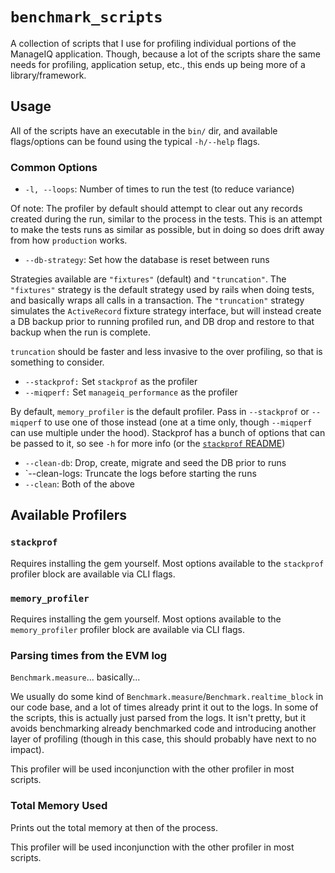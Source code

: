 `benchmark_scripts`
===================

A collection of scripts that I use for profiling individual portions of the
ManageIQ application.  Though, because a lot of the scripts share the same
needs for profiling, application setup, etc., this ends up being more of a
library/framework.


Usage
-----

All of the scripts have an executable in the `bin/` dir, and available
flags/options can be found using the typical `-h/--help` flags.


### Common Options

* `-l, --loops`:   Number of times to run the test (to reduce variance)

Of note:  The profiler by default should attempt to clear out any records
created during the run, similar to the process in the tests.  This is an
attempt to make the tests runs as similar as possible, but in doing so does
drift away from how `production` works.

* `--db-strategy`: Set how the database is reset between runs

Strategies available are `"fixtures"` (default) and `"truncation"`.  The
`"fixtures"` strategy is the default strategy used by rails when doing tests,
and basically wraps all calls in a transaction.  The `"truncation"` strategy
simulates the `ActiveRecord` fixture strategy interface, but will instead
create a DB backup prior to running profiled run, and DB drop and restore to
that backup when the run is complete.

`truncation` should be faster and less invasive to the over profiling, so that
is something to consider.

* `--stackprof:`   Set `stackprof` as the profiler
* `--miqperf:`     Set `manageiq_performance` as the profiler

By default, `memory_profiler` is the default profiler.  Pass in `--stackprof`
or `--miqperf` to use one of those instead (one at a time only, though
`--miqperf` can use multiple under the hood).  Stackprof has a bunch of options
that can be passed to it, so see `-h` for more info (or the [`stackprof`
README](https://github.com/tmm1/stackprof#stackprof))

* `--clean-db`:    Drop, create, migrate and seed the DB prior to runs
* `--clean-logs:   Truncate the logs before starting the runs
* `--clean`:       Both of the above


Available Profilers
-------------------

### `stackprof`

Requires installing the gem yourself.   Most options available to the
`stackprof` profiler block are available via CLI flags.


### `memory_profiler`

Requires installing the gem yourself.   Most options available to the
`memory_profiler` profiler block are available via CLI flags.


### Parsing times from the EVM log

`Benchmark.measure`... basically...

We usually do some kind of `Benchmark.measure`/`Benchmark.realtime_block` in
our code base, and a lot of times already print it out to the logs.  In some of
the scripts, this is actually just parsed from the logs.  It isn't pretty, but
it avoids benchmarking already benchmarked code and introducing another layer
of profiling (though in this case, this should probably have next to no
impact).

This profiler will be used inconjunction with the other profiler in most scripts.


### Total Memory Used

Prints out the total memory at then of the process.

This profiler will be used inconjunction with the other profiler in most scripts.
